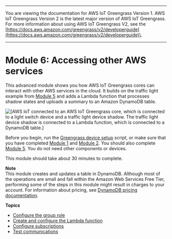 --------

You are viewing the documentation for AWS IoT Greengrass Version 1\. AWS IoT Greengrass Version 2 is the latest major version of AWS IoT Greengrass\. For more information about using AWS IoT Greengrass V2, see the [https://docs.aws.amazon.com/greengrass/v2/developerguide](https://docs.aws.amazon.com/greengrass/v2/developerguide)\.

--------

# Module 6: Accessing other AWS services<a name="module6"></a>

This advanced module shows you how AWS IoT Greengrass cores can interact with other AWS services in the cloud\. It builds on the traffic light example from [Module 5](module5.md) and adds a Lambda function that processes shadow states and uploads a summary to an Amazon DynamoDB table\.

![\[AWS IoT connected to an AWS IoT Greengrass core, which is connected to a light switch device and a traffic light device shadow. The traffic light device shadow is connected to a Lambda function, which is connected to a DynamoDB table.\]](http://docs.aws.amazon.com/greengrass/v1/developerguide/images/gg-get-started-089.5.png)

Before you begin, run the [Greengrass device setup](quick-start.md) script, or make sure that you have completed [Module 1](module1.md) and [Module 2](module2.md)\. You should also complete [Module 5](module5.md)\. You do not need other components or devices\.

This module should take about 30 minutes to complete\.

**Note**  
This module creates and updates a table in DynamoDB\. Although most of the operations are small and fall within the Amazon Web Services Free Tier, performing some of the steps in this module might result in charges to your account\. For information about pricing, see [DynamoDB pricing documentation](https://aws.amazon.com/dynamodb/pricing/)\.

**Topics**
+ [Configure the group role](config-iam-roles.md)
+ [Create and configure the Lambda function](create-config-lambda.md)
+ [Configure subscriptions](config_subs.md)
+ [Test communications](comms-test.md)